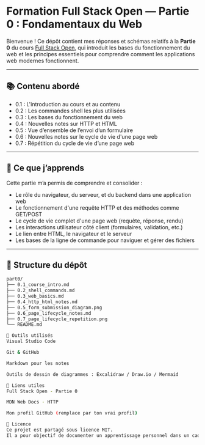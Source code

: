 # Formation Full Stack Open — Partie 0 : Fondamentaux du Web

Bienvenue ! Ce dépôt contient mes réponses et schémas relatifs à la **Partie 0** du cours [Full Stack Open](https://fullstackopen.com/fr/part0), qui introduit les bases du fonctionnement du web et les principes essentiels pour comprendre comment les applications web modernes fonctionnent.

---

## 📚 Contenu abordé

- 0.1 : L'introduction au cours et au contenu
- 0.2 : Les commandes shell les plus utilisées
- 0.3 : Les bases du fonctionnement du web
- 0.4 : Nouvelles notes sur HTTP et HTML
- 0.5 : Vue d’ensemble de l’envoi d’un formulaire
- 0.6 : Nouvelles notes sur le cycle de vie d'une page web
- 0.7 : Répétition du cycle de vie d’une page web

---

## 🧠 Ce que j’apprends

Cette partie m’a permis de comprendre et consolider :

- Le rôle du navigateur, du serveur, et du backend dans une application web  
- Le fonctionnement d'une requête HTTP et des méthodes comme GET/POST  
- Le cycle de vie complet d'une page web (requête, réponse, rendu)  
- Les interactions utilisateur côté client (formulaires, validation, etc.)  
- Le lien entre HTML, le navigateur et le serveur  
- Les bases de la ligne de commande pour naviguer et gérer des fichiers

---

## 📁 Structure du dépôt

```bash
part0/
├── 0.1_course_intro.md
├── 0.2_shell_commands.md
├── 0.3_web_basics.md
├── 0.4_http_html_notes.md
├── 0.5_form_submission_diagram.png
├── 0.6_page_lifecycle_notes.md
├── 0.7_page_lifecycle_repetition.png
└── README.md

🧰 Outils utilisés
Visual Studio Code

Git & GitHub

Markdown pour les notes

Outils de dessin de diagrammes : Excalidraw / Draw.io / Mermaid

🔗 Liens utiles
Full Stack Open - Partie 0

MDN Web Docs - HTTP

Mon profil GitHub (remplace par ton vrai profil)

📜 Licence
Ce projet est partagé sous licence MIT.
Il a pour objectif de documenter un apprentissage personnel dans un cadre éducatif.
